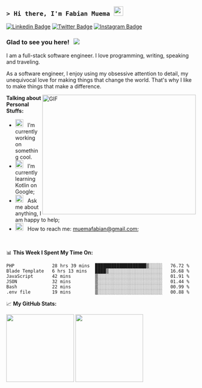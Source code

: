 ### <samp>&gt; Hi there, I'm Fabian Muema <img src="https://media.giphy.com/media/hvRJCLFzcasrR4ia7z/giphy.gif" width="25"> </samp>

[![Linkedin Badge](https://img.shields.io/badge/-LinkedIn-0e76a8?style=flat-square&logo=Linkedin&logoColor=white)](https://linkedin.com/in/fabian-muema)
[![Twitter Badge](https://img.shields.io/badge/-Twitter-00acee?style=flat-square&logo=Twitter&logoColor=white)](https://twitter.com/f_mwema)
[![Instagram Badge](https://img.shields.io/badge/-Instagram-e4405f?style=flat-square&logo=Instagram&logoColor=white)](https://instagram.com/fabianmuema/)

### Glad to see you here! &nbsp; ![](https://visitor-badge.glitch.me/badge?page_id=fabianmuema)

I am a full-stack software engineer. I love programming, writing, speaking and traveling.

As a software engineer, I enjoy using my obsessive attention to detail, my unequivocal love for making things that change the world. That's why I like to make things that make a difference.

<img align="right" alt="GIF" src="https://github.com/Gapur/Gapur/blob/main/assets/coding.gif?raw=true" width="408" height="318" />


**Talking about Personal Stuffs:**

- <img src="https://github.com/Gapur/Gapur/blob/main/assets/developer.gif?raw=true" width="21" />&nbsp;&nbsp; I’m currently working on something cool.
- <img src="https://github.com/Gapur/Gapur/blob/main/assets/lightning.gif?raw=true" width="21" />&nbsp;&nbsp; I’m currently learning Kotlin on Google;
- <img src="https://github.com/Gapur/Gapur/blob/main/assets/message.gif?raw=true" width="21" />&nbsp;&nbsp; Ask me about anything, I am happy to help;
- <img src="https://github.com/Gapur/Gapur/blob/main/assets/letterbox.gif?raw=true" width="21" />&nbsp;&nbsp; How to reach me: muemafabian@gmail.com;
</br>

📊 **This Week I Spent My Time On:**
<!--START_SECTION:waka-->

```text
PHP              28 hrs 39 mins  ███████████████████▒░░░░░   76.72 %
Blade Template   6 hrs 13 mins   ████▒░░░░░░░░░░░░░░░░░░░░   16.68 %
JavaScript       42 mins         ▒░░░░░░░░░░░░░░░░░░░░░░░░   01.91 %
JSON             32 mins         ▒░░░░░░░░░░░░░░░░░░░░░░░░   01.44 %
Bash             22 mins         ▒░░░░░░░░░░░░░░░░░░░░░░░░   00.99 %
.env file        19 mins         ▒░░░░░░░░░░░░░░░░░░░░░░░░   00.88 %
```

<!--END_SECTION:waka-->


📈 **My GitHub Stats:**

<p>
  <img height="180em" src="https://github-readme-stats.vercel.app/api?username=fabianmuema&show_icons=true&hide_border=true&&count_private=true&include_all_commits=true" />
  <img height="180em" src="https://github-readme-stats.vercel.app/api/top-langs/?username=fabianmuema&exclude_repo=KNN-Image-Classification&show_icons=true&hide_border=true&layout=compact&langs_count=8"/>
</p>




